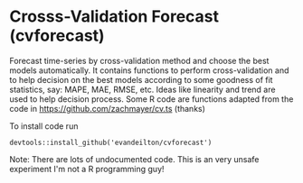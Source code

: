# Crosss-Validation Forecast (cvforecast)
Forecast time-series by cross-validation method and choose the best models automatically.
It contains functions to perform cross-validation and to help decision on the best models according to some
goodness of fit statistics, say: MAPE, MAE, RMSE, etc. Ideas like linearity and trend are used to help decision process.
Some R code are functions adapted from the code in https://github.com/zachmayer/cv.ts (thanks)

To install code run

```{R}
devtools::install_github('evandeilton/cvforecast')
```

Note: There are lots of undocumented code. This is an very unsafe experiment I'm not a R programming guy!
